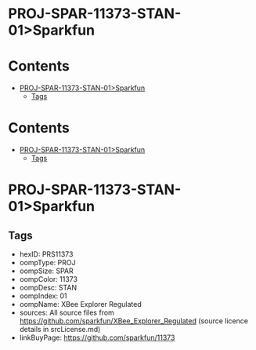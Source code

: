 
PROJ-SPAR-11373-STAN-01>Sparkfun
================================

Contents
========

* [PROJ-SPAR-11373-STAN-01>Sparkfun](#proj-spar-11373-stan-01sparkfun)
	* [Tags](#tags)

Contents
========

* [PROJ-SPAR-11373-STAN-01>Sparkfun](#proj-spar-11373-stan-01sparkfun)
	* [Tags](#tags)

# PROJ-SPAR-11373-STAN-01>Sparkfun

## Tags

- hexID: PRS11373
- oompType: PROJ
- oompSize: SPAR
- oompColor: 11373
- oompDesc: STAN
- oompIndex: 01
- oompName: XBee Explorer Regulated
- sources: All source files from https://github.com/sparkfun/XBee_Explorer_Regulated (source licence details in srcLicense.md)
- linkBuyPage: https://github.com/sparkfun/11373
